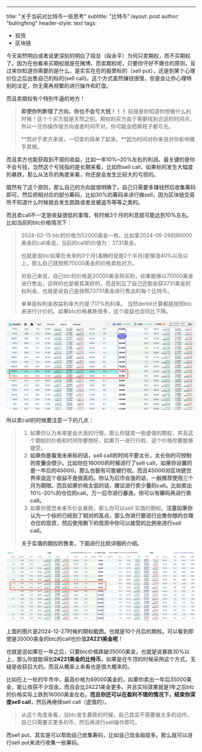 ---
title: "关于当前对比特币一些思考"
subtitle: "比特币"
layout: post
author: "bulingfeng"
header-style: text
tags:
- 投资
- 区块链



今天突然明白或者说更深刻的明白了段总（段永平）为何只卖期权，而不买期权了。因为在他看来买期权就是在赌博。而卖期权呢，只要你守好不爆仓的原则，反过来你知道你需要的是什么。是实实在在的股票标的（sell put），还是到某个心理价位之后出售自己的标的(sell call)。这个方式虽然赚钱很慢，但是会让你心理特别的淡定，你无需再频繁的进行操作和盯盘。

而且卖期权有个特别牛逼的地方！

> **即使你判断错了方向，你也不会亏大钱！！！** 前提是你知道你想做什么的时候！这个个买方就是天然之别。期权的买方由于需要找到合适的时间点，所以一旦你操作错方向或者时间不对，你可能会把裤衩子都亏光。
>
> **而对于卖方来说，一切变的简单了起来。**因为时间对你来说对你影响微乎其微。

而且卖方也能获取到不错的收益，比如一年10%~20%左右的利润。最关键的是你不会亏钱，当然这个亏钱指的是长期来看，比如你sell call，如果标的发生大幅度的暴跌，那么从法币的角度来看，你还是会发生比较大的亏损的。

既然有了这个原则，那么自己的方向就很明确了。自己只需要多赚钱然后收集筹码即可。然后把相对应的部分筹码，比如30%的筹码来进行做sell，因为区块链交易所不知道什么时候就会发生跑路或者说被盗币等等之类的。

而且卖call不一定是收益很低的事情，有时候3个月的利息就可能达到10%左右。比如当前的btc价格情况下：

> 2024-02-15 btc的价格为52000美金一枚。比如拿2024-06-28的80000美金的call来说，当前的call的价值为：3731美金。
>
> 也就是说btc如果在未来的3个月(准确的说是2个半月)能够涨40%以及以上，那么自己就按照70000美金的价格卖给对方。
>
> 对自己来说，自己btc的价格是20000美金购买的，如果能够以70000美金进行售出，这样的也是极其美好的，而且别忘了自己还能收获3731美金的权利金。也就是说自己是按照73731美金进行售出的每个比特币。
>
> 单单是权利金收益利率大约是:7.17%的利率。 当然derbit计算都是按照btc来进行计价的。如果btc价格暴跌很多，这个收益也会同比下降。

![](./image/2024-02-14/1.png)

所以卖call的时候要注意一下的几点：

> 1. 如果你认为未来是会大涨的行情，那么你就卖一些虚值的期权，并且这个期权的价格和时间你要想好，如果万一进行行权，这个价格你要能够接受。
> 2. **如果你是看涨未来标的话，sell call的时间不要太长，太长你的可控制的变量会很少。比如你在16000的时候进行了sell call，如果你设置的是一年后的45000，那么也极有可能被行权。而且45000对区块链世界来说这个收益不是很高的。你认为后市会涨的话，一般推荐使用三个月为期限。而且如果价格太低的话，建议进行卖少量的call。比如卖出10%-20%的仓位的call，万一后市进行暴涨，你可以有筹码再进行卖call。**
> 3. 如果你感觉未来币价会暴跌，那么你可以sell 实值的期权。**注意如果你认为一个标的已经到了相对的高点，那么你进行要进行出售你想的合理仓位的现货，然后使用剩下的现货中你可以接受的比例来进行sell call。**
>
> **关于实值的期权的售卖，下面进行比较详细的介绍。**

![3](./image/2024-02-14/3.png)

上面的图片是2024-12-27时候的期权截图。也就是10个月后的期权。可以看到即使是35000美金的btc的call也价值**24221美金呢**！

也就是说如果在一年之后，只要btc价格跌破35000美金，也就是说暴跌30%以上，那么你就能得到**24221美金的比特币**。如果是在牛顶的时候采用这个方式，无疑是收获巨大的。而且从概率上来看也是很大概率的。

比如在上一轮的牛市中，最高价格为69000美金的，如果你卖出一年后35000美金，能让收获不少现金。而且会比24221美金更多。并且实际效果就是1年之后btc的价格实际上跌到16000美金左右。**而且你还可以在盈利不错的情况下，结束你深度sell call**，然后再继续sell call（虚值的）。

> 从这个角度来看，当btc发生暴跌的时候，自己其实不需要做太多的动作。自己只需要买更多的币，然后再进行sell操作即可。

而sell put，其实是可以帮助自己收集筹码，比如自己现金超级多。那么就可以进行sell put来进行收集一些筹码。
